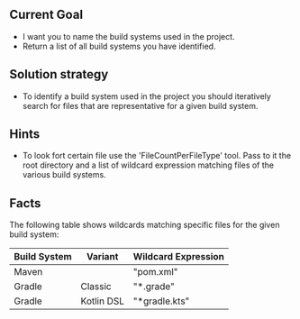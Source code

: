 ## Current Goal

* I want you to name the build systems used in the project.
* Return a list of all build systems you have identified.

## Solution strategy

* To identify a build system used in the project you should iteratively search
  for files that are representative for a given build system.

## Hints

* To look fort certain file use the 'FileCountPerFileType' tool. Pass to it the root directory and a list of wildcard expression matching files of the various build systems.

 ## Facts

The following table shows wildcards matching specific files for the given build system:

  |Build System |Variant     |Wildcard Expression |
  |-------------|------------|--------------------|
  |Maven        |            | "pom.xml"          |
  |Gradle       | Classic    | "*.grade"          |
  |Gradle       | Kotlin DSL | "*gradle.kts"      |
